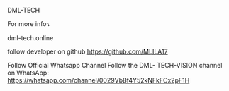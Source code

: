 DML-TECH

For more info⤵

dml-tech.online


follow developer on github
https://github.com/MLILA17


Follow Official Whatsapp Channel 
Follow the DML- TECH-VISION channel on WhatsApp: https://whatsapp.com/channel/0029VbBf4Y52kNFkFCx2pF1H
